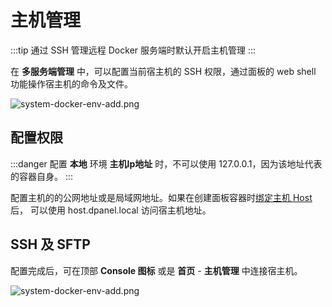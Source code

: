 # 主机管理 <Badge type="tip" text="DPanel Version >= 1.7.0" />

:::tip
通过 SSH 管理远程 Docker 服务端时默认开启主机管理
:::

在 **多服务端管理** 中，可以配置当前宿主机的 SSH 权限，通过面板的 web shell 功能操作宿主机的命令及文件。

![system-docker-env-add.png](https://cdn.w7.cc/dpanel/system-docker-env-ssh.png?t=7)

## 配置权限

:::danger
配置 **本地** 环境 **主机Ip地址** 时，不可以使用 127.0.0.1，因为该地址代表的容器自身。
:::

配置主机的的公网地址或是局域网地址。如果在创建面板容器时[绑定主机 Host](/install/docker#bind-host)后，
可以使用 host.dpanel.local 访问宿主机地址。

## SSH 及 SFTP

配置完成后，可在顶部 **Console 图标** 或是 **首页** - **主机管理** 中连接宿主机。

![system-docker-env-add.png](https://cdn.w7.cc/dpanel/system-docker-env-ssh-use.png?t=7)